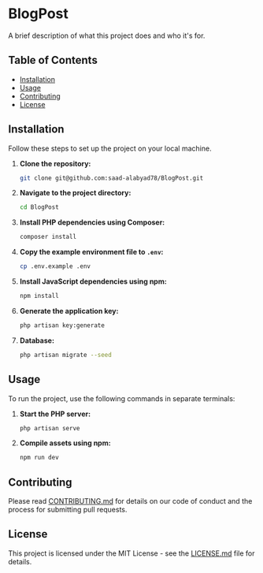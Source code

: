 # BlogPost

A brief description of what this project does and who it's for.

## Table of Contents

- [Installation](#installation)
- [Usage](#usage)
- [Contributing](#contributing)
- [License](#license)

## Installation

Follow these steps to set up the project on your local machine.

1. **Clone the repository:**

    ```sh
    git clone git@github.com:saad-alabyad78/BlogPost.git
    ```

2. **Navigate to the project directory:**

    ```sh
    cd BlogPost
    ```

3. **Install PHP dependencies using Composer:**

    ```sh
    composer install
    ```

4. **Copy the example environment file to `.env`:**

    ```sh
    cp .env.example .env
    ```

5. **Install JavaScript dependencies using npm:**

    ```sh
    npm install
    ```

6. **Generate the application key:**

    ```sh
    php artisan key:generate
    ```
6. **Database:**

    ```sh
    php artisan migrate --seed
    ```

## Usage

To run the project, use the following commands in separate terminals:

1. **Start the PHP server:**

    ```sh
    php artisan serve
    ```

2. **Compile assets using npm:**

    ```sh
    npm run dev
    ```

## Contributing

Please read [CONTRIBUTING.md](CONTRIBUTING.md) for details on our code of conduct and the process for submitting pull requests.

## License

This project is licensed under the MIT License - see the [LICENSE.md](LICENSE.md) file for details.
